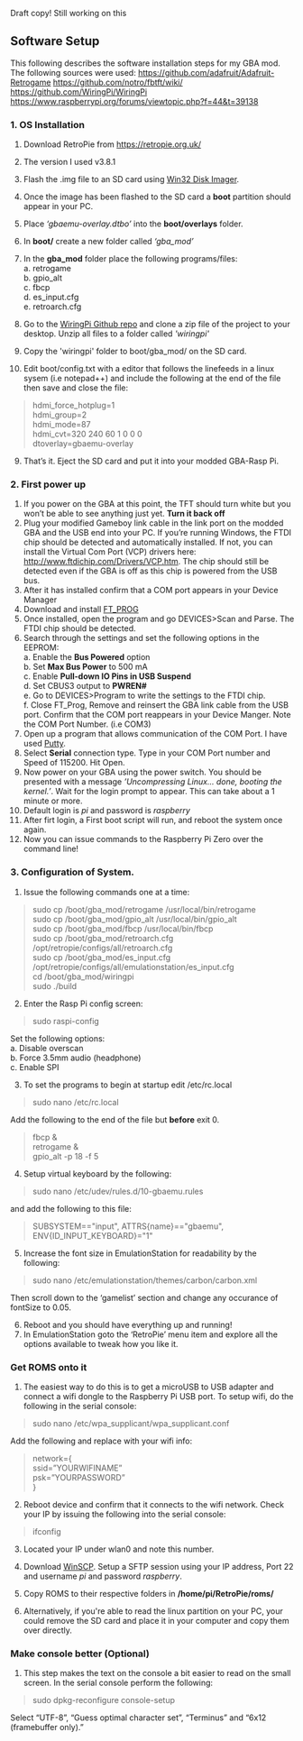 Draft copy! Still working on this

## Software Setup
This following describes the software installation steps for my GBA mod.
The following sources were used:
https://github.com/adafruit/Adafruit-Retrogame
https://github.com/notro/fbtft/wiki/
https://github.com/WiringPi/WiringPi
https://www.raspberrypi.org/forums/viewtopic.php?f=44&t=39138

### 1. OS Installation
1.	Download RetroPie from https://retropie.org.uk/
2.	The version I used v3.8.1
3.	Flash the .img file to an SD card using [Win32 Disk Imager](https://sourceforge.net/projects/win32diskimager/).
4.	Once the image has been flashed to the SD card a **boot** partition should appear in your PC.
5.	Place *‘gbaemu-overlay.dtbo’* into the **boot/overlays** folder.
6.	In **boot/** create a new folder called *‘gba_mod’*
7.	In the **gba_mod** folder place the following programs/files:  
a.  retrogame  
b.  gpio_alt  
c.  fbcp  
d.  es_input.cfg  
e.  retroarch.cfg  
8. Go to the [WiringPi Github repo](https://github.com/WiringPi/WiringPi) and clone a zip file of the project to your desktop. Unzip all files to a folder called *'wiringpi'*
9. Copy the 'wiringpi' folder to boot/gba_mod/ on the SD card.

8.	Edit boot/config.txt with a editor that follows the linefeeds in a linux sysem (i.e notepad++) and include the following at the end of the file then save and close the file:
> hdmi_force_hotplug=1  
> hdmi_group=2  
> hdmi_mode=87  
> hdmi_cvt=320 240 60 1 0 0 0  
> dtoverlay=gbaemu-overlay

9.	That’s it. Eject the SD card and put it into your modded GBA-Rasp Pi.  

### 2. First power up
1.	If you power on the GBA at this point, the TFT should turn white but you won’t be able to see anything just yet. **Turn it back off**
2.	Plug your modified Gameboy link cable in the link port on the modded GBA and the USB end into your PC. If you’re running Windows, the FTDI chip should be detected and automatically installed. If not, you can install the Virtual Com Port (VCP) drivers here: http://www.ftdichip.com/Drivers/VCP.htm. The chip should still be detected even if the GBA is off as this chip is powered from the USB bus.
3.	After it has installed confirm that a COM port appears in your Device Manager
4.	Download and install [FT_PROG](http://www.ftdichip.com/Support/Utilities.htm#FT_PROG)
5.	Once installed, open the program and go DEVICES>Scan and Parse. The FTDI chip should be detected.
6.	Search through the settings and set the following options in the EEPROM:  
a.	Enable the **Bus Powered** option  
b.	Set **Max Bus Power** to 500 mA  
c.	Enable **Pull-down IO Pins in USB Suspend**  
d.	Set CBUS3 output to **PWREN#**  
e.	Go to DEVICES>Program to write the settings to the FTDI chip.  
f.	Close FT_Prog, Remove and reinsert the GBA link cable from the USB port. Confirm that the COM port reappears in your Device Manger. Note the COM Port Number. (i.e COM3)
7.	Open up a program that allows communication of the COM Port. I have used [Putty](http://www.chiark.greenend.org.uk/~sgtatham/putty/).
8.	Select **Serial** connection type. Type in your COM Port number and Speed of 115200. Hit Open.
9.	Now power on your GBA using the power switch. You should be presented with a message *’Uncompressing Linux… done, booting the kernel.’*. Wait for the login prompt to appear. This can take about a 1 minute or more.
10.	Default login is *pi* and password is *raspberry*
11.	After firt login, a First boot script will run, and reboot the system once again.
12.	Now you can issue commands to the Raspberry Pi Zero over the command line!

### 3. Configuration of System.
1.	Issue the following commands one at a time:
> sudo cp /boot/gba_mod/retrogame /usr/local/bin/retrogame  
> sudo cp /boot/gba_mod/gpio_alt /usr/local/bin/gpio_alt  
> sudo cp /boot/gba_mod/fbcp /usr/local/bin/fbcp  
> sudo cp /boot/gba_mod/retroarch.cfg /opt/retropie/configs/all/retroarch.cfg  
> sudo cp /boot/gba_mod/es_input.cfg /opt/retropie/configs/all/emulationstation/es_input.cfg  
> cd /boot/gba_mod/wiringpi  
> sudo ./build  

2. Enter the Rasp Pi config screen:
>sudo raspi-config

Set the following options:  
a. Disable overscan  
b. Force 3.5mm audio (headphone)  
c. Enable SPI  

3.	To set the programs to begin at startup edit /etc/rc.local

> sudo nano /etc/rc.local

Add the following to the end of the file but **before** exit 0.
> fbcp &  
> retrogame &  
> gpio_alt -p 18 -f 5

4.	Setup virtual keyboard by the following:

> sudo nano /etc/udev/rules.d/10-gbaemu.rules

and add the following to this file:

> SUBSYSTEM=="input", ATTRS{name}=="gbaemu", ENV{ID_INPUT_KEYBOARD}="1"

5.	Increase the font size in EmulationStation for readability by the following:

> sudo nano /etc/emulationstation/themes/carbon/carbon.xml

Then scroll down to the ‘gamelist’ section and change any occurance of fontSize to 0.05.

6.	Reboot and you should have everything up and running!
7.	In EmulationStation goto the ‘RetroPie’ menu item and explore all the options available to tweak how you like it.

### Get ROMS onto it
1.	The easiest way to do this is to  get a microUSB to USB adapter and connect a wifi dongle to the Raspberry Pi USB port. To setup wifi, do the following in the serial console:

> sudo nano /etc/wpa_supplicant/wpa_supplicant.conf

Add the following and replace with your wifi info:

>network={  
>	ssid=”YOURWIFINAME”  
> 	psk=”YOURPASSWORD”  
>}  

2.	Reboot device and confirm that it connects to the wifi network. Check your IP by issuing the following into the serial console:

> ifconfig

3.	Located your IP under wlan0 and note this number.
4.	Download [WinSCP](https://winscp.net/eng/download.php). Setup a SFTP session using your IP address, Port 22 and username *pi* and password *raspberry*.
5.	Copy ROMS to their respective folders in **/home/pi/RetroPie/roms/**

6. Alternatively, if you're able to read the linux partition on your PC, your could remove the SD card and place it in your computer and copy them over directly.

### Make console better (Optional)
1. This step makes the text on the console a bit easier to read on the small screen. In the serial console perform the following:

> sudo dpkg-reconfigure console-setup

Select “UTF-8”, “Guess optimal character set”, “Terminus” and “6x12 (framebuffer only).”




